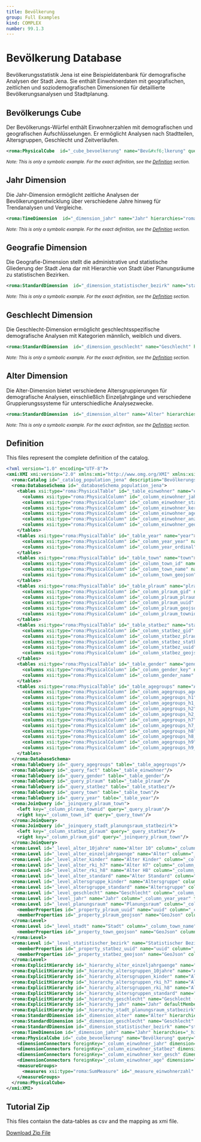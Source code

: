 ```yaml
---
title: Bevölkerung
group: Full Examples
kind: COMPLEX
number: 99.1.3
---
```

# Bevölkerung Database

Bevölkerungsstatistik Jena ist eine Beispieldatenbank für demografische Analysen der Stadt Jena.
Sie enthält Einwohnerdaten mit geografischen, zeitlichen und soziodemografischen Dimensionen
für detaillierte Bevölkerungsanalysen und Stadtplanung.


## Bevölkerungs Cube

Der Bevölkerungs-Würfel enthält Einwohnerzahlen mit demografischen und geografischen Aufschlüsselungen.
Er ermöglicht Analysen nach Stadtteilen, Altersgruppen, Geschlecht und Zeitverläufen.


```xml
<roma:PhysicalCube  id="_cube_bevoelkerung" name="Bev&#xf6;lkerung" query="_query_fact"/>

```
*<small>Note: This is only a symbolic example. For the exact definition, see the [Definition](#definition) section.</small>*
## Jahr Dimension

Die Jahr-Dimension ermöglicht zeitliche Analysen der Bevölkerungsentwicklung
über verschiedene Jahre hinweg für Trendanalysen und Vergleiche.


```xml
<roma:TimeDimension  id="_dimension_jahr" name="Jahr" hierarchies="roma:ExplicitHierarchy _hierarchy_jahr"/>

```
*<small>Note: This is only a symbolic example. For the exact definition, see the [Definition](#definition) section.</small>*
## Geografie Dimension

Die Geografie-Dimension stellt die administrative und statistische Gliederung
der Stadt Jena dar mit Hierarchie von Stadt über Planungsräume zu statistischen Bezirken.


```xml
<roma:StandardDimension  id="_dimension_statistischer_bezirk" name="statistischer Bezirk" hierarchies="roma:ExplicitHierarchy _hierarchy_stadt_planungsraum_statbezirk"/>

```
*<small>Note: This is only a symbolic example. For the exact definition, see the [Definition](#definition) section.</small>*
## Geschlecht Dimension

Die Geschlecht-Dimension ermöglicht geschlechtsspezifische demografische Analysen
mit Kategorien männlich, weiblich und divers.


```xml
<roma:StandardDimension  id="_dimension_geschlecht" name="Geschlecht" hierarchies="roma:ExplicitHierarchy _hierarchy_geschlecht"/>

```
*<small>Note: This is only a symbolic example. For the exact definition, see the [Definition](#definition) section.</small>*
## Alter Dimension

Die Alter-Dimension bietet verschiedene Altersgruppierungen für demografische Analysen,
einschließlich Einzeljahrgänge und verschiedene Gruppierungssysteme für unterschiedliche Analysezwecke.


```xml
<roma:StandardDimension  id="_dimension_alter" name="Alter" hierarchies="roma:ExplicitHierarchy _hierarchy_alter_einzeljahrgaenge roma:ExplicitHierarchy _hierarchy_altersgruppen_standard roma:ExplicitHierarchy _hierarchy_altersgruppen_kinder roma:ExplicitHierarchy _hierarchy_altersgruppen_rki_h7 roma:ExplicitHierarchy _hierarchy_altersgruppen_rki_h8 roma:ExplicitHierarchy _hierarchy_altersgruppen_10jahre"/>

```
*<small>Note: This is only a symbolic example. For the exact definition, see the [Definition](#definition) section.</small>*

## Definition

This files represent the complete definition of the catalog.

```xml
<?xml version="1.0" encoding="UTF-8"?>
<xmi:XMI xmi:version="2.0" xmlns:xmi="http://www.omg.org/XMI" xmlns:xsi="http://www.w3.org/2001/XMLSchema-instance" xmlns:roma="https://www.daanse.org/spec/org.eclipse.daanse.rolap.mapping">
  <roma:Catalog id="_catalog_population_jena" description="Bevölkerungsstatistik Jena - EMF Version" name="Bevölkerung" cubes="_cube_bevoelkerung" dbschemas="_databaseSchema_population_jena"/>
  <roma:DatabaseSchema id="_databaseSchema_population_jena">
    <tables xsi:type="roma:PhysicalTable" id="_table_einwohner" name="einwohner">
      <columns xsi:type="roma:PhysicalColumn" id="_column_einwohner_jahr" name="JAHR" type="Integer"/>
      <columns xsi:type="roma:PhysicalColumn" id="_column_einwohner_statbez" name="STATBEZ" type="Integer"/>
      <columns xsi:type="roma:PhysicalColumn" id="_column_einwohner_ker_gesch" name="KER_GESCH"/>
      <columns xsi:type="roma:PhysicalColumn" id="_column_einwohner_age" name="AGE" type="Integer"/>
      <columns xsi:type="roma:PhysicalColumn" id="_column_einwohner_anzahl" name="Anzahl" type="Integer"/>
      <columns xsi:type="roma:PhysicalColumn" id="_column_einwohner_geojson" name="GEOJSON"/>
    </tables>
    <tables xsi:type="roma:PhysicalTable" id="_table_year" name="year">
      <columns xsi:type="roma:PhysicalColumn" id="_column_year_year" name="year" type="Integer"/>
      <columns xsi:type="roma:PhysicalColumn" id="_column_year_ordinal" name="ordinal" type="Integer"/>
    </tables>
    <tables xsi:type="roma:PhysicalTable" id="_table_town" name="town">
      <columns xsi:type="roma:PhysicalColumn" id="_column_town_id" name="id" type="Integer"/>
      <columns xsi:type="roma:PhysicalColumn" id="_column_town_name" name="name"/>
      <columns xsi:type="roma:PhysicalColumn" id="_column_town_geojson" name="geojson"/>
    </tables>
    <tables xsi:type="roma:PhysicalTable" id="_table_plraum" name="plraum">
      <columns xsi:type="roma:PhysicalColumn" id="_column_plraum_gid" name="gid" type="Integer"/>
      <columns xsi:type="roma:PhysicalColumn" id="_column_plraum_plraum" name="plraum"/>
      <columns xsi:type="roma:PhysicalColumn" id="_column_plraum_uuid" name="uuid"/>
      <columns xsi:type="roma:PhysicalColumn" id="_column_plraum_geojson" name="geojson"/>
      <columns xsi:type="roma:PhysicalColumn" id="_column_plraum_townid" name="townid" type="Integer"/>
    </tables>
    <tables xsi:type="roma:PhysicalTable" id="_table_statbez" name="statbez">
      <columns xsi:type="roma:PhysicalColumn" id="_column_statbez_gid" name="gid" type="Integer"/>
      <columns xsi:type="roma:PhysicalColumn" id="_column_statbez_plraum" name="plraum" type="Integer"/>
      <columns xsi:type="roma:PhysicalColumn" id="_column_statbez_statbez_name" name="statbez_name"/>
      <columns xsi:type="roma:PhysicalColumn" id="_column_statbez_uuid" name="uuid"/>
      <columns xsi:type="roma:PhysicalColumn" id="_column_statbez_geojson" name="geojson"/>
    </tables>
    <tables xsi:type="roma:PhysicalTable" id="_table_gender" name="gender">
      <columns xsi:type="roma:PhysicalColumn" id="_column_gender_key" name="key"/>
      <columns xsi:type="roma:PhysicalColumn" id="_column_gender_name" name="name"/>
    </tables>
    <tables xsi:type="roma:PhysicalTable" id="_table_agegroups" name="AgeGroups">
      <columns xsi:type="roma:PhysicalColumn" id="_column_agegroups_age" name="Age" type="Integer"/>
      <columns xsi:type="roma:PhysicalColumn" id="_column_agegroups_h1" name="H1"/>
      <columns xsi:type="roma:PhysicalColumn" id="_column_agegroups_h1_order" name="H1_Order" type="Integer"/>
      <columns xsi:type="roma:PhysicalColumn" id="_column_agegroups_h2" name="H2"/>
      <columns xsi:type="roma:PhysicalColumn" id="_column_agegroups_h2_order" name="H2_Order" type="Integer"/>
      <columns xsi:type="roma:PhysicalColumn" id="_column_agegroups_h7" name="H7"/>
      <columns xsi:type="roma:PhysicalColumn" id="_column_agegroups_h7_order" name="H7_Order" type="Integer"/>
      <columns xsi:type="roma:PhysicalColumn" id="_column_agegroups_h8" name="H8"/>
      <columns xsi:type="roma:PhysicalColumn" id="_column_agegroups_h8_order" name="H8_Order" type="Integer"/>
      <columns xsi:type="roma:PhysicalColumn" id="_column_agegroups_h9" name="H9"/>
      <columns xsi:type="roma:PhysicalColumn" id="_column_agegroups_h9_order" name="H9_Order" type="Integer"/>
    </tables>
  </roma:DatabaseSchema>
  <roma:TableQuery id="_query_agegroups" table="_table_agegroups"/>
  <roma:TableQuery id="_query_fact" table="_table_einwohner"/>
  <roma:TableQuery id="_query_gender" table="_table_gender"/>
  <roma:TableQuery id="_query_plraum" table="_table_plraum"/>
  <roma:TableQuery id="_query_statbez" table="_table_statbez"/>
  <roma:TableQuery id="_query_town" table="_table_town"/>
  <roma:TableQuery id="_query_year" table="_table_year"/>
  <roma:JoinQuery id="_joinquery_plraum_town">
    <left key="_column_plraum_townid" query="_query_plraum"/>
    <right key="_column_town_id" query="_query_town"/>
  </roma:JoinQuery>
  <roma:JoinQuery id="_joinquery_stadt_planungsraum_statbezirk">
    <left key="_column_statbez_plraum" query="_query_statbez"/>
    <right key="_column_plraum_gid" query="_joinquery_plraum_town"/>
  </roma:JoinQuery>
  <roma:Level id="_level_alter_10jahre" name="Alter 10" column="_column_agegroups_age"/>
  <roma:Level id="_level_alter_einzeljahrgaenge" name="Alter" column="_column_agegroups_age"/>
  <roma:Level id="_level_alter_kinder" name="Alter Kinder" column="_column_agegroups_age"/>
  <roma:Level id="_level_alter_rki_h7" name="Alter H7" column="_column_agegroups_age"/>
  <roma:Level id="_level_alter_rki_h8" name="Alter H8" column="_column_agegroups_age"/>
  <roma:Level id="_level_alter_standard" name="Alter Standard" column="_column_agegroups_age"/>
  <roma:Level id="_level_altersgruppe_kinder" name="Altersgruppe" column="_column_agegroups_h2" ordinalColumn="_column_agegroups_h2_order"/>
  <roma:Level id="_level_altersgruppe_standard" name="Altersgruppe" column="_column_agegroups_h1" ordinalColumn="_column_agegroups_h1_order"/>
  <roma:Level id="_level_geschlecht" name="Geschlecht" column="_column_gender_key" nameColumn="_column_gender_name"/>
  <roma:Level id="_level_jahr" name="Jahr" column="_column_year_year" type="TimeYears" ordinalColumn="_column_year_ordinal"/>
  <roma:Level id="_level_planungsraum" name="Planungsraum" column="_column_plraum_gid" nameColumn="_column_plraum_plraum" columnType="Integer">
    <memberProperties id="_property_plraum_uuid" name="uuid" column="_column_plraum_uuid"/>
    <memberProperties id="_property_plraum_geojson" name="GeoJson" column="_column_plraum_geojson"/>
  </roma:Level>
  <roma:Level id="_level_stadt" name="Stadt" column="_column_town_name">
    <memberProperties id="_property_town_geojson" name="GeoJson" column="_column_town_geojson"/>
  </roma:Level>
  <roma:Level id="_level_statistischer_bezirk" name="Statistischer Bezirk" column="_column_statbez_gid" nameColumn="_column_statbez_statbez_name" columnType="Integer">
    <memberProperties id="_property_statbez_uuid" name="uuid" column="_column_statbez_uuid"/>
    <memberProperties id="_property_statbez_geojson" name="GeoJson" column="_column_statbez_geojson"/>
  </roma:Level>
  <roma:ExplicitHierarchy id="_hierarchy_alter_einzeljahrgaenge" name="Alter (Einzeljahrgänge)" allMemberName="Alle Altersgruppen" primaryKey="_column_agegroups_age" query="_query_agegroups" levels="_level_alter_einzeljahrgaenge"/>
  <roma:ExplicitHierarchy id="_hierarchy_altersgruppen_10jahre" name="Altersgruppen (10-Jahres-Gruppen)" allMemberName="Alle Altersgruppen" primaryKey="_column_agegroups_age" query="_query_agegroups" levels="_level_alter_10jahre"/>
  <roma:ExplicitHierarchy id="_hierarchy_altersgruppen_kinder" name="Altersgruppen (Kinder)" allMemberName="Alle Altersgruppen" primaryKey="_column_agegroups_age" query="_query_agegroups" levels="_level_altersgruppe_kinder _level_alter_kinder"/>
  <roma:ExplicitHierarchy id="_hierarchy_altersgruppen_rki_h7" name="Altersgruppen (Systematik RKI H7)" allMemberName="Alle Altersgruppen" primaryKey="_column_agegroups_age" query="_query_agegroups" levels="_level_alter_rki_h7"/>
  <roma:ExplicitHierarchy id="_hierarchy_altersgruppen_rki_h8" name="Altersgruppen (Systematik RKI H8)" allMemberName="Alle Altersgruppen" primaryKey="_column_agegroups_age" query="_query_agegroups" levels="_level_alter_rki_h8"/>
  <roma:ExplicitHierarchy id="_hierarchy_altersgruppen_standard" name="Altersgruppen (Standard)" allMemberName="Alle Altersgruppen" primaryKey="_column_agegroups_age" query="_query_agegroups" levels="_level_altersgruppe_standard _level_alter_standard"/>
  <roma:ExplicitHierarchy id="_hierarchy_geschlecht" name="Geschlecht (m/w/d)" allMemberName="Alle Geschlechter" primaryKey="_column_gender_key" query="_query_gender" levels="_level_geschlecht"/>
  <roma:ExplicitHierarchy id="_hierarchy_jahr" name="Jahr" defaultMember="2023" hasAll="false" primaryKey="_column_year_year" query="_query_year" levels="_level_jahr"/>
  <roma:ExplicitHierarchy id="_hierarchy_stadt_planungsraum_statbezirk" name="Stadt - Planungsraum - statistischer Bezirk" allMemberName="Alle Gebiete" primaryKey="_column_statbez_gid" query="_joinquery_stadt_planungsraum_statbezirk" levels="_level_stadt _level_planungsraum _level_statistischer_bezirk"/>
  <roma:StandardDimension id="_dimension_alter" name="Alter" hierarchies="_hierarchy_alter_einzeljahrgaenge _hierarchy_altersgruppen_standard _hierarchy_altersgruppen_kinder _hierarchy_altersgruppen_rki_h7 _hierarchy_altersgruppen_rki_h8 _hierarchy_altersgruppen_10jahre"/>
  <roma:StandardDimension id="_dimension_geschlecht" name="Geschlecht" hierarchies="_hierarchy_geschlecht"/>
  <roma:StandardDimension id="_dimension_statistischer_bezirk" name="statistischer Bezirk" hierarchies="_hierarchy_stadt_planungsraum_statbezirk"/>
  <roma:TimeDimension id="_dimension_jahr" name="Jahr" hierarchies="_hierarchy_jahr"/>
  <roma:PhysicalCube id="_cube_bevoelkerung" name="Bevölkerung" query="_query_fact">
    <dimensionConnectors foreignKey="_column_einwohner_jahr" dimension="_dimension_jahr" overrideDimensionName="Jahr" id="_connector_jahr"/>
    <dimensionConnectors foreignKey="_column_einwohner_statbez" dimension="_dimension_statistischer_bezirk" overrideDimensionName="statistischer Bezirk" id="_connector_statistischer_bezirk"/>
    <dimensionConnectors foreignKey="_column_einwohner_ker_gesch" dimension="_dimension_geschlecht" overrideDimensionName="Geschlecht" id="_connector_geschlecht"/>
    <dimensionConnectors foreignKey="_column_einwohner_age" dimension="_dimension_alter" overrideDimensionName="Alter" id="_connector_alter"/>
    <measureGroups>
      <measures xsi:type="roma:SumMeasure" id="_measure_einwohnerzahl" name="Einwohnerzahl" formatString="#,###" column="_column_einwohner_anzahl"/>
    </measureGroups>
  </roma:PhysicalCube>
</xmi:XMI>

```



## Tutorial Zip
This files contaisn the data-tables as csv and the mapping as xmi file.

<a href="./zip/complex.population.jena.zip" download>Download Zip File</a>
